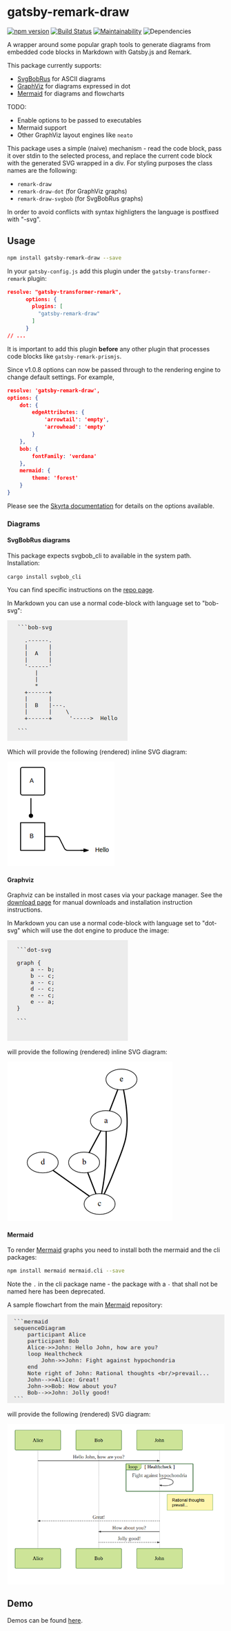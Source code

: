 # gatsby-remark-draw

[![npm version](https://badge.fury.io/js/gatsby-remark-draw.svg)](https://badge.fury.io/js/gatsby-remark-draw) [![Build Status](https://travis-ci.org/rhanekom/gatsby-remark-draw.svg?branch=master)](https://travis-ci.org/rhanekom/gatsby-remark-draw) [![Maintainability](https://api.codeclimate.com/v1/badges/2e9b9d150896cc215080/maintainability)](https://codeclimate.com/github/rhanekom/gatsby-remark-draw/maintainability) ![Dependencies](https://david-dm.org/rhanekom/gatsby-remark-draw.svg)

A wrapper around some popular graph tools to generate diagrams from embedded code blocks in Markdown with Gatsby.js and Remark.

This package currently supports:

-   [SvgBobRus][bobrus] for ASCII diagrams
-   [GraphViz][graphviz] for diagrams expressed in dot
-   [Mermaid][mermaid] for diagrams and flowcharts

TODO:

-   Enable options to be passed to executables
-   Mermaid support
-   Other GraphViz layout engines like `neato`

This package uses a simple (naive) mechanism - read the code block, pass it over stdin to the selected process, and replace the current code block with the generated SVG wrapped in a div.  For styling purposes the class names are the following:

-   `remark-draw`
-   `remark-draw-dot` (for GraphViz graphs)
-   `remark-draw-svgbob` (for SvgBobRus graphs)

In order to avoid conflicts with syntax highligters the language is postfixed with "-svg".

## Usage

```bash
npm install gatsby-remark-draw --save
```

In your `gatsby-config.js` add this plugin under the `gatsby-transformer-remark` plugin:

```json
resolve: "gatsby-transformer-remark",
      options: {
        plugins: [
          "gatsby-remark-draw"
        ]
      }
// ...
```

It is important to add this plugin **before** any other plugin that processes code blocks like `gatsby-remark-prismjs`.

Since v1.0.8 options can now be passed through to the rendering engine to change default settings.  For example,

```json
resolve: 'gatsby-remark-draw',
options: {
	dot: {
		edgeAttributes: {
			'arrowtail': 'empty',
			'arrowhead': 'empty'
		}
	},
	bob: {
		fontFamily: 'verdana'
	},
    mermaid: {
        theme: 'forest'
    }
}
```

Please see the [Skyrta documentation][skyrta] for details on the options available.

### Diagrams

#### SvgBobRus diagrams

This package expects svgbob_cli to available in the system path.  Installation:

`cargo install svgbob_cli`

You can find specific instructions on the [repo page][bobrus].

In Markdown you can use a normal code-block with language set to "bob-svg":

![Bob markup](doc/bob-markup.png)

Which will provide the following (rendered) inline SVG diagram:

![Bob diagram](doc/bobrus.png)

#### Graphviz

Graphviz can be installed in most cases via your package manager.  See the [download page][graphviz-download] for manual downloads and installation instruction instructions.

In Markdown you can use a normal code-block with language set to "dot-svg" which will use the dot engine to produce the image:

![Graphviz markup](doc/graphviz-markup.png)

will provide the following (rendered) inline SVG diagram:

![Graphviz output](doc/graphviz.png)

#### Mermaid

To render [Mermaid][mermaid] graphs you need to install both the mermaid and the cli packages:

```bash
npm install mermaid mermaid.cli --save
```

Note the `.` in the cli package name - the package with a `-` that shall not be named here has been deprecated.

A sample flowchart from the main [Mermaid][mermaid] repository:

![Graphviz markup](doc/mermaid-markup.png)

will provide the following (rendered) SVG diagram:

![Mermaid output](doc/mermaid.png)



## Demo

Demos can be found [here](https://rhanekom.github.io/gatsby-remark-draw-demo/).

[bobrus]: https://github.com/ivanceras/svgbobrus

[graphviz]: https://www.graphviz.org/

[graphviz-download]: https://www.graphviz.org/download/

[skyrta]: https://github.com/rhanekom/skyrta

[mermaid]: https://github.com/knsv/mermaid

